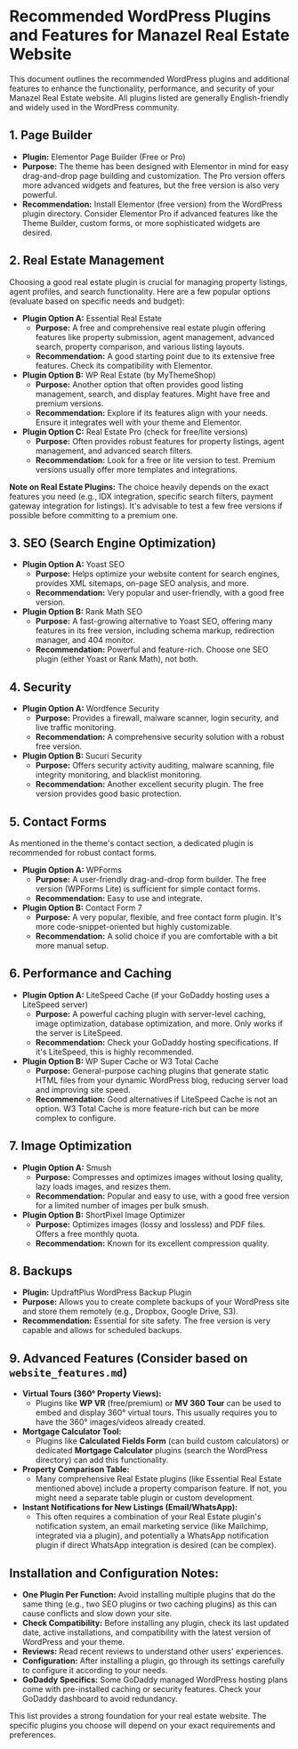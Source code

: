 # Recommended WordPress Plugins and Features for Manazel Real Estate Website

This document outlines the recommended WordPress plugins and additional features to enhance the functionality, performance, and security of your Manazel Real Estate website. All plugins listed are generally English-friendly and widely used in the WordPress community.

## 1. Page Builder

*   **Plugin:** Elementor Page Builder (Free or Pro)
*   **Purpose:** The theme has been designed with Elementor in mind for easy drag-and-drop page building and customization. The Pro version offers more advanced widgets and features, but the free version is also very powerful.
*   **Recommendation:** Install Elementor (free version) from the WordPress plugin directory. Consider Elementor Pro if advanced features like the Theme Builder, custom forms, or more sophisticated widgets are desired.

## 2. Real Estate Management

Choosing a good real estate plugin is crucial for managing property listings, agent profiles, and search functionality. Here are a few popular options (evaluate based on specific needs and budget):

*   **Plugin Option A:** Essential Real Estate
    *   **Purpose:** A free and comprehensive real estate plugin offering features like property submission, agent management, advanced search, property comparison, and various listing layouts.
    *   **Recommendation:** A good starting point due to its extensive free features. Check its compatibility with Elementor.
*   **Plugin Option B:** WP Real Estate (by MyThemeShop)
    *   **Purpose:** Another option that often provides good listing management, search, and display features. Might have free and premium versions.
    *   **Recommendation:** Explore if its features align with your needs. Ensure it integrates well with your theme and Elementor.
*   **Plugin Option C:** Real Estate Pro (check for free/lite versions)
    *   **Purpose:** Often provides robust features for property listings, agent management, and advanced search filters.
    *   **Recommendation:** Look for a free or lite version to test. Premium versions usually offer more templates and integrations.

**Note on Real Estate Plugins:** The choice heavily depends on the exact features you need (e.g., IDX integration, specific search filters, payment gateway integration for listings). It's advisable to test a few free versions if possible before committing to a premium one.

## 3. SEO (Search Engine Optimization)

*   **Plugin Option A:** Yoast SEO
    *   **Purpose:** Helps optimize your website content for search engines, provides XML sitemaps, on-page SEO analysis, and more.
    *   **Recommendation:** Very popular and user-friendly, with a good free version.
*   **Plugin Option B:** Rank Math SEO
    *   **Purpose:** A fast-growing alternative to Yoast SEO, offering many features in its free version, including schema markup, redirection manager, and 404 monitor.
    *   **Recommendation:** Powerful and feature-rich. Choose one SEO plugin (either Yoast or Rank Math), not both.

## 4. Security

*   **Plugin Option A:** Wordfence Security
    *   **Purpose:** Provides a firewall, malware scanner, login security, and live traffic monitoring.
    *   **Recommendation:** A comprehensive security solution with a robust free version.
*   **Plugin Option B:** Sucuri Security
    *   **Purpose:** Offers security activity auditing, malware scanning, file integrity monitoring, and blacklist monitoring.
    *   **Recommendation:** Another excellent security plugin. The free version provides good basic protection.

## 5. Contact Forms

As mentioned in the theme's contact section, a dedicated plugin is recommended for robust contact forms.

*   **Plugin Option A:** WPForms
    *   **Purpose:** A user-friendly drag-and-drop form builder. The free version (WPForms Lite) is sufficient for simple contact forms.
    *   **Recommendation:** Easy to use and integrate.
*   **Plugin Option B:** Contact Form 7
    *   **Purpose:** A very popular, flexible, and free contact form plugin. It's more code-snippet-oriented but highly customizable.
    *   **Recommendation:** A solid choice if you are comfortable with a bit more manual setup.

## 6. Performance and Caching

*   **Plugin Option A:** LiteSpeed Cache (if your GoDaddy hosting uses a LiteSpeed server)
    *   **Purpose:** A powerful caching plugin with server-level caching, image optimization, database optimization, and more. Only works if the server is LiteSpeed.
    *   **Recommendation:** Check your GoDaddy hosting specifications. If it's LiteSpeed, this is highly recommended.
*   **Plugin Option B:** WP Super Cache or W3 Total Cache
    *   **Purpose:** General-purpose caching plugins that generate static HTML files from your dynamic WordPress blog, reducing server load and improving site speed.
    *   **Recommendation:** Good alternatives if LiteSpeed Cache is not an option. W3 Total Cache is more feature-rich but can be more complex to configure.

## 7. Image Optimization

*   **Plugin Option A:** Smush
    *   **Purpose:** Compresses and optimizes images without losing quality, lazy loads images, and resizes them.
    *   **Recommendation:** Popular and easy to use, with a good free version for a limited number of images per bulk smush.
*   **Plugin Option B:** ShortPixel Image Optimizer
    *   **Purpose:** Optimizes images (lossy and lossless) and PDF files. Offers a free monthly quota.
    *   **Recommendation:** Known for its excellent compression quality.

## 8. Backups

*   **Plugin:** UpdraftPlus WordPress Backup Plugin
*   **Purpose:** Allows you to create complete backups of your WordPress site and store them remotely (e.g., Dropbox, Google Drive, S3).
*   **Recommendation:** Essential for site safety. The free version is very capable and allows for scheduled backups.

## 9. Advanced Features (Consider based on `website_features.md`)

*   **Virtual Tours (360° Property Views):**
    *   Plugins like **WP VR** (free/premium) or **MV 360 Tour** can be used to embed and display 360° virtual tours. This usually requires you to have the 360° images/videos already created.
*   **Mortgage Calculator Tool:**
    *   Plugins like **Calculated Fields Form** (can build custom calculators) or dedicated **Mortgage Calculator** plugins (search the WordPress directory) can add this functionality.
*   **Property Comparison Table:**
    *   Many comprehensive Real Estate plugins (like Essential Real Estate mentioned above) include a property comparison feature. If not, you might need a separate table plugin or custom development.
*   **Instant Notifications for New Listings (Email/WhatsApp):**
    *   This often requires a combination of your Real Estate plugin's notification system, an email marketing service (like Mailchimp, integrated via a plugin), and potentially a WhatsApp notification plugin if direct WhatsApp integration is desired (can be complex).

## Installation and Configuration Notes:

*   **One Plugin Per Function:** Avoid installing multiple plugins that do the same thing (e.g., two SEO plugins or two caching plugins) as this can cause conflicts and slow down your site.
*   **Check Compatibility:** Before installing any plugin, check its last updated date, active installations, and compatibility with the latest version of WordPress and your theme.
*   **Reviews:** Read recent reviews to understand other users' experiences.
*   **Configuration:** After installing a plugin, go through its settings carefully to configure it according to your needs.
*   **GoDaddy Specifics:** Some GoDaddy managed WordPress hosting plans come with pre-installed caching or security features. Check your GoDaddy dashboard to avoid redundancy.

This list provides a strong foundation for your real estate website. The specific plugins you choose will depend on your exact requirements and preferences.

